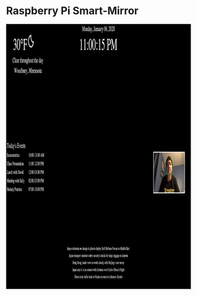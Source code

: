 # Raspberry Pi Smart-Mirror

<a href="url"><img src="https://github.com/thomasg8/Smart-Mirror/blob/master/Example.png" align="center" height="720" width="1152" ></a>
